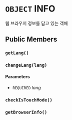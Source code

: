 # `OBJECT` INFO
웹 브라우저 정보를 담고 있는 객체

## Public Members

### `getLang()`

### `changeLang(lang)`
#### Parameters
* `REQUIRED` *lang*

### `checkIsTouchMode()`

### `getBrowserInfo()`
